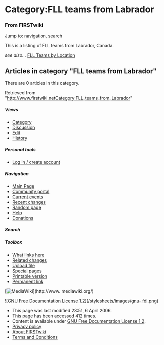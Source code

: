 # Category:FLL teams from Labrador

### From FIRSTwiki

Jump to: navigation, search

This is a listing of FLL teams from Labrador, Canada.

_see also..._ [FLL Teams by Location](FLL_Teams_by_Location "FLL
Teams by Location" )

  

## Articles in category "FLL teams from Labrador"

There are 0 articles in this category.

Retrieved from
"<http://www.firstwiki.netCategory:FLL_teams_from_Labrador>"

##### Views

  * [Category](Category:FLL_teams_from_Labrador)
  * [Discussion](/index.php?title=Category_talk:FLL_teams_from_Labrador&action=edit)
  * [Edit](/index.php?title=Category:FLL_teams_from_Labrador&action=edit)
  * [History](/index.php?title=Category:FLL_teams_from_Labrador&action=history)

##### Personal tools

  * [Log in / create account](/index.php?title=Special:Userlogin&returnto=Category:FLL_teams_from_Labrador)

[](Main_Page "Main Page" )

##### Navigation

  * [Main Page](Main_Page)
  * [Community portal](FIRSTwiki:Community_portal)
  * [Current events](Current_events)
  * [Recent changes](Special:Recentchanges)
  * [Random page](Special:Random)
  * [Help](Help:Contents)
  * [Donations](FIRSTwiki:Site_support)

##### Search



##### Toolbox

  * [What links here](Special:Whatlinkshere/Category:FLL_teams_from_Labrador)
  * [Related changes](Special:Recentchangeslinked/Category:FLL_teams_from_Labrador)
  * [Upload file](Special:Upload)
  * [Special pages](Special:Specialpages)
  * [Printable version](/index.php?title=Category:FLL_teams_from_Labrador&printable=yes)
  * [Permanent link](/index.php?title=Category:FLL_teams_from_Labrador&oldid=46084)

[![MediaWiki](/skins/common/images/poweredby_mediawiki_88x31.png)](http://www.
mediawiki.org/)

[![GNU Free Documentation License 1.2](/stylesheets/images/gnu-
fdl.png)](http://www.gnu.org/copyleft/fdl.html)

  * This page was last modified 23:51, 6 April 2006.
  * This page has been accessed 412 times.
  * Content is available under [GNU Free Documentation License 1.2](http://www.gnu.org/copyleft/fdl.html "http://www.gnu.org/copyleft/fdl.html" ).
  * [Privacy policy](FIRSTwiki:Privacy_policy "FIRSTwiki:Privacy policy" )
  * [About FIRSTwiki](FIRSTwiki:About "FIRSTwiki:About" )
  * [Terms and Conditions](FIRSTwiki:Terms_and_conditions "FIRSTwiki:Terms and conditions" )

